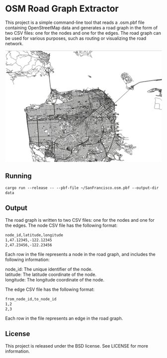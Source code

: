 # OSM Road Graph Extractor

This project is a simple command-line tool that reads a .osm.pbf file containing OpenStreetMap data and generates a road graph in the form of two CSV files: one for the nodes and one for the edges. The road graph can be used for various purposes, such as routing or visualizing the road network.

![alt text](docs/hero.png)

## Running
```
cargo run --release -- --pbf-file ~/SanFrancisco.osm.pbf --output-dir data
```

## Output
The road graph is written to two CSV files: one for the nodes and one for the edges. The node CSV file has the following format:

```
node_id,latitude,longitude
1,47.12345,-122.12345
2,47.23456,-122.23456
```
Each row in the file represents a node in the road graph, and includes the following information:   

node_id: The unique identifier of the node.  
latitude: The latitude coordinate of the node.  
longitude: The longitude coordinate of the node.  

The edge CSV file has the following format:

```
from_node_id,to_node_id
1,2
2,3
```
Each row in the file represents an edge in the road graph.

## License
This project is released under the BSD license. See LICENSE for more information.
